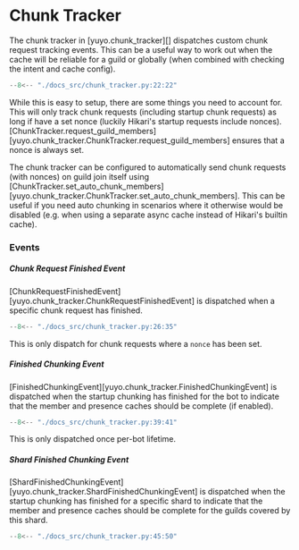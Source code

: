 # Chunk Tracker

The chunk tracker in [yuyo.chunk_tracker][] dispatches custom chunk request
tracking events. This can be a useful way to work out when the cache will be
reliable for a guild or globally (when combined with checking the intent and
cache config).

```py
--8<-- "./docs_src/chunk_tracker.py:22:22"
```

While this is easy to setup, there are some things you need to account for.
This will only track chunk requests (including startup chunk requests) as long
if have a set nonce (luckily Hikari's startup requests include nonces).
[ChunkTracker.request_guild_members][yuyo.chunk_tracker.ChunkTracker.request_guild_members]
ensures that a nonce is always set.

The chunk tracker can be configured to automatically send chunk requests (with
nonces) on guild join itself using
[ChunkTracker.set_auto_chunk_members][yuyo.chunk_tracker.ChunkTracker.set_auto_chunk_members].
This can be useful if you need auto chunking in scenarios where it
otherwise would be disabled (e.g. when using a separate async cache instead of
Hikari's builtin cache).

### Events

##### Chunk Request Finished Event

[ChunkRequestFinishedEvent][yuyo.chunk_tracker.ChunkRequestFinishedEvent] is
dispatched when a specific chunk request has finished.

```py
--8<-- "./docs_src/chunk_tracker.py:26:35"
```

This is only dispatch for chunk requests where a `nonce` has been set.

##### Finished Chunking Event

[FinishedChunkingEvent][yuyo.chunk_tracker.FinishedChunkingEvent] is dispatched
when the startup chunking has finished for the bot to indicate that the member
and presence caches should be complete (if enabled).

```py
--8<-- "./docs_src/chunk_tracker.py:39:41"
```

This is only dispatched once per-bot lifetime.

##### Shard Finished Chunking Event

[ShardFinishedChunkingEvent][yuyo.chunk_tracker.ShardFinishedChunkingEvent] is
dispatched when the startup chunking has finished for a specific shard to
indicate that the member and presence caches should be complete for the guilds
covered by this shard.

```py
--8<-- "./docs_src/chunk_tracker.py:45:50"
```
